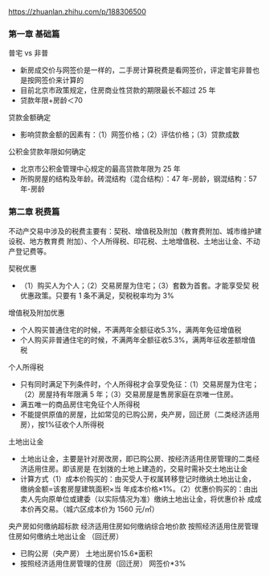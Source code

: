 https://zhuanlan.zhihu.com/p/188306500

### 第一章 基础篇

普宅 vs 非普
- 新房成交价与网签价是一样的，二手房计算税费是看网签价，评定普宅非普也是按网签价来计算的
- 目前北京市政策规定，住房商业性贷款的期限最长不超过 25 年
- 贷款年限+房龄＜70

贷款金额确定
- 影响贷款金额的因素有：（1）网签价格；（2）评估价格；（3）贷款成数

公积金贷款年限如何确定
- 北京市公积金管理中心规定的最高贷款年限为 25 年
- 所购房屋的结构及年龄。砖混结构（混合结构）：47 年-房龄，钢混结构：57 年-房龄



### 第二章 税费篇
不动产交易中涉及的税费主要有：契税、增值税及附加（教育费附加、城市维护建设税、地方教育费 附加）、个人所得税、印花税、土地增值税、土地出让金、不动产登记费等。

契税优惠
- （1）购买人为个人；（2）交易房屋为住宅；（3）套数为首套。才能享受契 税优惠政策。只要有 1 条不满足，契税税率均为 3%

增值税及附加优惠
- 个人购买普通住宅的时候，不满两年全额征收5.3%，满两年免征增值税
- 个人购买非普通住宅的时候，不满两年全额征收5.3%，满两年征收差额增值税


个人所得税
- 只有同时满足下列条件时，个人所得税才会享受免征：（1）交易房屋为住宅；（2）房屋持有年限满 5 年；（3）交易房屋是售房家庭在京唯一住房。
- 满五唯一的商品房住宅免征个人所得税
- 不能提供原值的房屋，比如常见的已购公房，央产房，回迁房（二类经济适用房），按1%征收个人所得税

土地出让金
- 土地出让金，主要是针对房改房，即已购公房、按经济适用住房管理的二类经济适用住房。即该房是 在划拨的土地上建造的，交易时需补交土地出让金
- 计算方式（1）成本价购买的：由买受人于权属转移登记时缴纳土地出让金，缴纳金额=该套房屋建筑面积×当 年成本价格×1%。（2）优惠价购买的：由出卖人先向原单位或建委（以实际情况为准）缴纳土地出让金，将优惠价补 成成本价再交易。（城六区成本价为 1560 元/㎡）

央产房如何缴纳超标款
经济适用住房如何缴纳综合地价款
按照经济适用住房管理住房如何缴纳土地出让金 （回迁房）

- 已购公房（央产房） 土地出房价15.6*面积
- 按照经济适用住房管理的住房（回迁房） 网签价*3%
